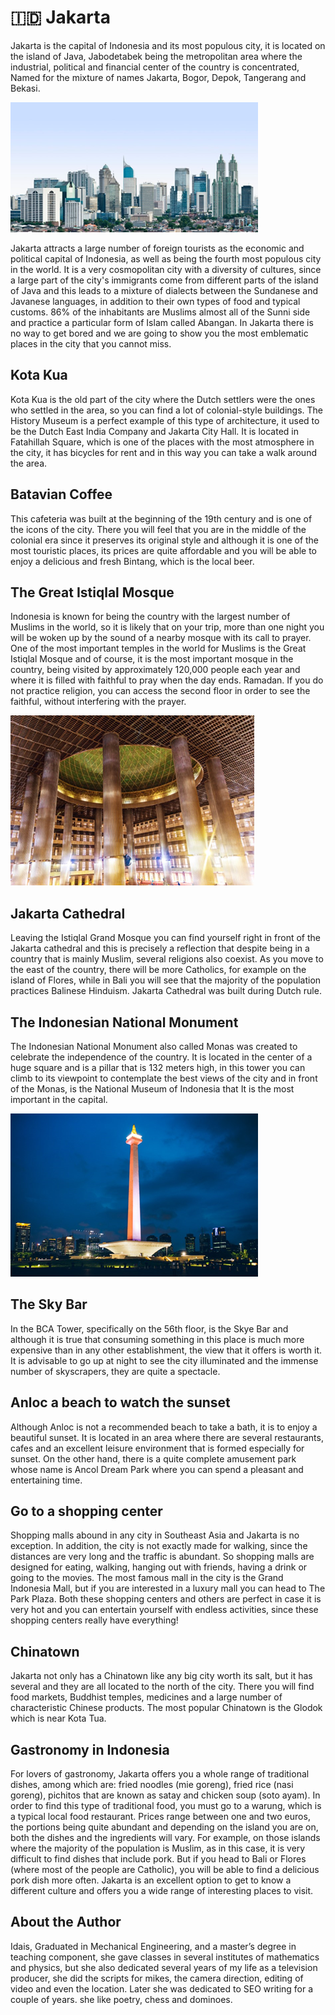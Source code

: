 # 🇮🇩 Jakarta

Jakarta is the capital of Indonesia and its most populous city, it is located on the island of Java, Jabodetabek being the metropolitan area where the industrial, political and financial center of the country is concentrated, Named for the mixture of names Jakarta, Bogor, Depok, Tangerang and Bekasi.

![Jakarta](_static/images/jakarta/jakarta.png)

Jakarta attracts a large number of foreign tourists as the economic and political capital of Indonesia, as well as being the fourth most populous city in the world. It is a very cosmopolitan city with a diversity of cultures, since a large part of the city's immigrants come from different parts of the island of Java and this leads to a mixture of dialects between the Sundanese and Javanese languages, in addition to their own types of food and typical customs. 86% of the inhabitants are Muslims almost all of the Sunni side and practice a particular form of Islam called Abangan.
In Jakarta there is no way to get bored and we are going to show you the most emblematic places in the city that you cannot miss.

## Kota Kua

Kota Kua is the old part of the city where the Dutch settlers were the ones who settled in the area, so you can find a lot of colonial-style buildings. The History Museum is a perfect example of this type of architecture, it used to be the Dutch East India Company and Jakarta City Hall. It is located in Fatahillah Square, which is one of the places with the most atmosphere in the city, it has bicycles for rent and in this way you can take a walk around the area.

## Batavian Coffee

This cafeteria was built at the beginning of the 19th century and is one of the icons of the city. There you will feel that you are in the middle of the colonial era since it preserves its original style and although it is one of the most touristic places, its prices are quite affordable and you will be able to enjoy a delicious and fresh Bintang, which is the local beer.

## The Great Istiqlal Mosque

Indonesia is known for being the country with the largest number of Muslims in the world, so it is likely that on your trip, more than one night you will be woken up by the sound of a nearby mosque with its call to prayer. One of the most important temples in the world for Muslims is the Great Istiqlal Mosque and of course, it is the most important mosque in the country, being visited by approximately 120,000 people each year and where it is filled with faithful to pray when the day ends. Ramadan.
If you do not practice religion, you can access the second floor in order to see the faithful, without interfering with the prayer.

![The Great Istiqlal Mosque](_static/images/jakarta/the_great_istiqlal_mosque.png)

## Jakarta Cathedral

Leaving the Istiqlal Grand Mosque you can find yourself right in front of the Jakarta cathedral and this is precisely a reflection that despite being in a country that is mainly Muslim, several religions also coexist. As you move to the east of the country, there will be more Catholics, for example on the island of Flores, while in Bali you will see that the majority of the population practices Balinese Hinduism. Jakarta Cathedral was built during Dutch rule.

## The Indonesian National Monument

The Indonesian National Monument also called Monas was created to celebrate the independence of the country. It is located in the center of a huge square and is a pillar that is 132 meters high, in this tower you can climb to its viewpoint to contemplate the best views of the city and in front of the Monas, is the National Museum of Indonesia that It is the most important in the capital.

![The Indonesian National Monument](_static/images/jakarta/the_indonesian_national_monument.png)

## The Sky Bar

In the BCA Tower, specifically on the 56th floor, is the Skye Bar and although it is true that consuming something in this place is much more expensive than in any other establishment, the view that it offers is worth it. It is advisable to go up at night to see the city illuminated and the immense number of skyscrapers, they are quite a spectacle.

## Anloc a beach to watch the sunset

Although Anloc is not a recommended beach to take a bath, it is to enjoy a beautiful sunset. It is located in an area where there are several restaurants, cafes and an excellent leisure environment that is formed especially for sunset. On the other hand, there is a quite complete amusement park whose name is Ancol Dream Park where you can spend a pleasant and entertaining time.

## Go to a shopping center

Shopping malls abound in any city in Southeast Asia and Jakarta is no exception. In addition, the city is not exactly made for walking, since the distances are very long and the traffic is abundant. So shopping malls are designed for eating, walking, hanging out with friends, having a drink or going to the movies. The most famous mall in the city is the Grand Indonesia Mall, but if you are interested in a luxury mall you can head to The Park Plaza. Both these shopping centers and others are perfect in case it is very hot and you can entertain yourself with endless activities, since these shopping centers really have everything!

## Chinatown

Jakarta not only has a Chinatown like any big city worth its salt, but it has several and they are all located to the north of the city. There you will find food markets, Buddhist temples, medicines and a large number of characteristic Chinese products. The most popular Chinatown is the Glodok which is near Kota Tua.

## Gastronomy in Indonesia

For lovers of gastronomy, Jakarta offers you a whole range of traditional dishes, among which are: fried noodles (mie goreng), fried rice (nasi goreng), pichitos that are known as satay and chicken soup (soto ayam). In order to find this type of traditional food, you must go to a warung, which is a typical local food restaurant. Prices range between one and two euros, the portions being quite abundant and depending on the island you are on, both the dishes and the ingredients will vary. For example, on those islands where the majority of the population is Muslim, as in this case, it is very difficult to find dishes that include pork. But if you head to Bali or Flores (where most of the people are Catholic), you will be able to find a delicious pork dish more often.
Jakarta is an excellent option to get to know a different culture and offers you a wide range of interesting places to visit.

## About the Author

Idais, Graduated in Mechanical Engineering, and a master’s degree in teaching component, she gave classes in several institutes of mathematics and physics, but she also dedicated several years of my life as a television producer, she did the scripts for mikes, the camera direction, editing of video and even the location. Later she was dedicated to SEO writing for a couple of years. she like poetry, chess and dominoes.
